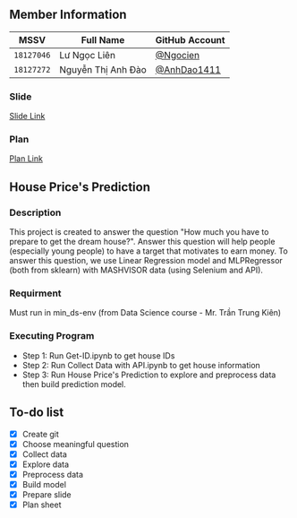 ## Member Information
| MSSV  | Full Name | GitHub Account |
| ------------- | ------------- | ------------- |
| `18127046`  |  Lư Ngọc Liên   | [@Ngocien](https://github.com/Ngocien)  | 
| `18127272`  |  Nguyễn Thị Anh Đào  | [@AnhDao1411](https://github.com/AnhDao1411) | 

### Slide
[Slide Link](https://docs.google.com/presentation/d/1Mkshi_p1Ej0-Mn94fT9Tx80z7qzpYOPQ/edit#slide=id.gec9aa950a0_0_53)
### Plan
[Plan Link](https://docs.google.com/spreadsheets/d/18hLOED6VRQ-q4xhAAxcZc5SpwGfZ341i/edit#gid=869756791)


## House Price's Prediction
### Description
This project is created to answer the question "How much you have to prepare to get the dream house?". Answer this question will help people (especially young people) to have a target that motivates to earn money. To answer this question, we use Linear Regression model and MLPRegressor (both from sklearn) with MASHVISOR data (using Selenium and API).

### Requirment
Must run in min_ds-env (from Data Science course -  Mr. Trần Trung Kiên)


### Executing Program
- Step 1: Run Get-ID.ipynb to get house IDs
- Step 2: Run Collect Data with API.ipynb to get house information 
- Step 3: Run House Price's Prediction to explore and preprocess data then build prediction model.


## To-do list
- [x] Create git
- [x] Choose meaningful question
- [x] Collect data
- [x] Explore data
- [x] Preprocess data
- [x] Build model
- [x] Prepare slide
- [x] Plan sheet
